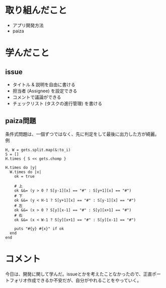 # 取り組んだこと
- アプリ開発方法
- paiza

# 学んだこと
## issue
- タイトル & 説明を自由に書ける
- 担当者 (Assignee) を設定できる
- コメントで議論ができる
- チェックリスト (タスクの進行管理) を書ける

## paiza問題
条件式問題は、一個ずつではなく、先に判定をして最後に出力した方が綺麗。  
例
```
H, W = gets.split.map(&:to_i)
S = []
H.times { S << gets.chomp }

H.times do |y|
  W.times do |x|
    ok = true

    # 上
    ok &&= (y > 0 ? S[y-1][x] == "#" : S[y+1][x] == "#")
    # 下
    ok &&= (y < H-1 ? S[y+1][x] == "#" : S[y-1][x] == "#")
    # 左
    ok &&= (x > 0 ? S[y][x-1] == "#" : S[y][x+1] == "#")
    # 右
    ok &&= (x < W-1 ? S[y][x+1] == "#" : S[y][x-1] == "#")

    puts "#{y} #{x}" if ok
  end
end

```

# コメント
今日は、開発に関して学んだ。issueとかを考えたことなかったので、正直ポートフォリオ作成できるか不安だが、自分がやれることをやっていく。
